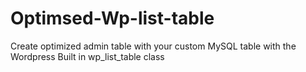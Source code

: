 Optimsed-Wp-list-table
======================

Create optimized admin table with your custom MySQL table  with the Wordpress Built in wp_list_table class
